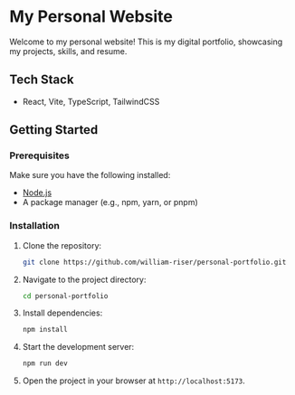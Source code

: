 # My Personal Website

Welcome to my personal website! This is my digital portfolio, showcasing my projects, skills, and resume.

## Tech Stack

- React, Vite, TypeScript, TailwindCSS
 
## Getting Started

### Prerequisites

Make sure you have the following installed:

- [Node.js](https://nodejs.org/)
- A package manager (e.g., npm, yarn, or pnpm)

### Installation

1. Clone the repository:

   ```bash
   git clone https://github.com/william-riser/personal-portfolio.git
   ```

2. Navigate to the project directory:

   ```bash
   cd personal-portfolio
   ```

3. Install dependencies:

   ```bash
   npm install
   ```

4. Start the development server:

   ```bash
   npm run dev
   ```

5. Open the project in your browser at `http://localhost:5173`.
